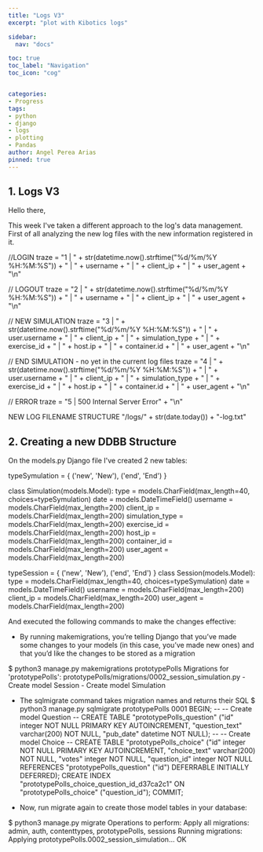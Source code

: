 ```yaml
---
title: "Logs V3"
excerpt: "plot with Kibotics logs"

sidebar:
  nav: "docs"

toc: true
toc_label: "Navigation"
toc_icon: "cog"


categories:
- Progress
tags:
- python
- django
- logs
- plotting
- Pandas
author: Angel Perea Arias
pinned: true
---
```




## 1. Logs V3

Hello there,

This week I've taken a different approach to the log's data management. First of all analyzing the new log files with the new information registered in it.

//LOGIN
traze = "1 | " + str(datetime.now().strftime("%d/%m/%Y %H:%M:%S")) + " | " + username + " | " + client_ip + " | " + user_agent + "\n"

// LOGOUT
traze = "2 | " + str(datetime.now().strftime("%d/%m/%Y %H:%M:%S")) + " | " + username + " | " + client_ip + " | " + user_agent + "\n"

// NEW SIMULATION
traze = "3 | " + str(datetime.now().strftime("%d/%m/%Y %H:%M:%S")) + " | " + user.username + " | " + client_ip + " | " + simulation_type + " | " + exercise_id + " | " + host.ip + " | " + container.id + " | " + user_agent + "\n"

// END SIMULATION - no yet in the current log files
traze = "4 | " + str(datetime.now().strftime("%d/%m/%Y %H:%M:%S")) + " | " + user.username + " | " + client_ip + " | " + simulation_type + " | " + exercise_id + " | " + host.ip + " | " + container.id + " | " + user_agent + "\n"

// ERROR
traze = "5 | 500 Internal Server Error" + "\n"

NEW LOG FILENAME STRUCTURE
"/logs/" + str(date.today()) + "-log.txt"

## 2. Creating a new DDBB Structure
On the models.py Django file I've created 2 new tables:

typeSymulation = {
    ('new', 'New'),
    ('end', 'End')
}

class Simulation(models.Model):
    type = models.CharField(max_length=40, choices=typeSymulation)
    date = models.DateTimeField()
    username = models.CharField(max_length=200)
    client_ip = models.CharField(max_length=200)
    simulation_type = models.CharField(max_length=200)
    exercise_id = models.CharField(max_length=200)
    host_ip = models.CharField(max_length=200)
    container_id = models.CharField(max_length=200)
    user_agent = models.CharField(max_length=200)

typeSession = {
    ('new', 'New'),
    ('end', 'End')
}
class Session(models.Model):
    type = models.CharField(max_length=40, choices=typeSymulation)
    date = models.DateTimeField()
    username = models.CharField(max_length=200)
    client_ip = models.CharField(max_length=200)
    user_agent = models.CharField(max_length=200)

And executed the following commands to make the changes effective:
- By running makemigrations, you’re telling Django that you’ve made some changes to your models (in this case, you’ve made new ones) and that you’d like the changes to be stored as a migration

$ python3 manage.py makemigrations prototypePolls
    Migrations for 'prototypePolls':
      prototypePolls/migrations/0002_session_simulation.py
        - Create model Session
        - Create model Simulation    


- The sqlmigrate command takes migration names and returns their SQL
$ python3 manage.py sqlmigrate prototypePolls 0001
BEGIN;
--
-- Create model Question
--
CREATE TABLE "prototypePolls_question" ("id" integer NOT NULL PRIMARY KEY AUTOINCREMENT, "question_text" varchar(200) NOT NULL, "pub_date" datetime NOT NULL);
--
-- Create model Choice
--
CREATE TABLE "prototypePolls_choice" ("id" integer NOT NULL PRIMARY KEY AUTOINCREMENT, "choice_text" varchar(200) NOT NULL, "votes" integer NOT NULL, "question_id" integer NOT NULL REFERENCES "prototypePolls_question" ("id") DEFERRABLE INITIALLY DEFERRED);
CREATE INDEX "prototypePolls_choice_question_id_d37ca2c1" ON "prototypePolls_choice" ("question_id");
COMMIT;


- Now, run migrate again to create those model tables in your database:

$ python3 manage.py migrate
Operations to perform:
  Apply all migrations: admin, auth, contenttypes, prototypePolls, sessions
Running migrations:
  Applying prototypePolls.0002_session_simulation... OK
